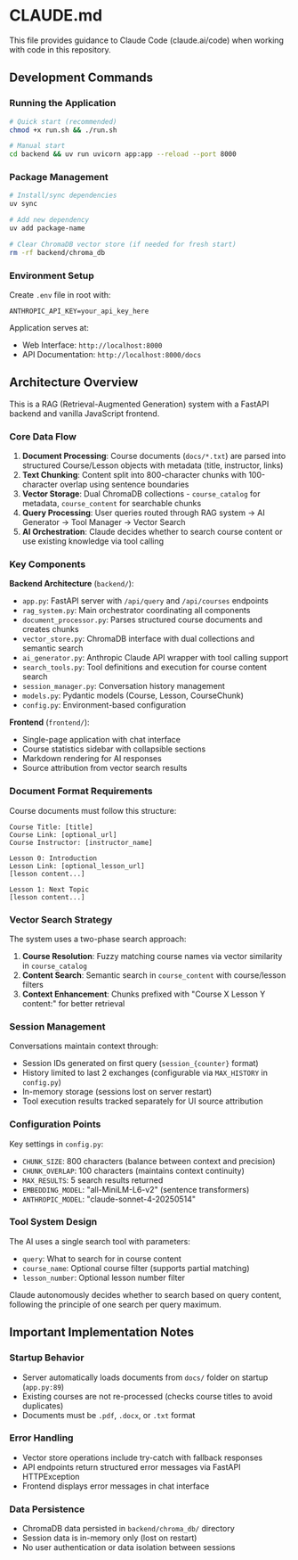 # CLAUDE.md

This file provides guidance to Claude Code (claude.ai/code) when working with code in this repository.

## Development Commands

### Running the Application
```bash
# Quick start (recommended)
chmod +x run.sh && ./run.sh

# Manual start
cd backend && uv run uvicorn app:app --reload --port 8000
```

### Package Management
```bash
# Install/sync dependencies
uv sync

# Add new dependency
uv add package-name

# Clear ChromaDB vector store (if needed for fresh start)
rm -rf backend/chroma_db
```

### Environment Setup
Create `.env` file in root with:
```
ANTHROPIC_API_KEY=your_api_key_here
```

Application serves at:
- Web Interface: `http://localhost:8000`
- API Documentation: `http://localhost:8000/docs`

## Architecture Overview

This is a RAG (Retrieval-Augmented Generation) system with a FastAPI backend and vanilla JavaScript frontend.

### Core Data Flow
1. **Document Processing**: Course documents (`docs/*.txt`) are parsed into structured Course/Lesson objects with metadata (title, instructor, links)
2. **Text Chunking**: Content split into 800-character chunks with 100-character overlap using sentence boundaries
3. **Vector Storage**: Dual ChromaDB collections - `course_catalog` for metadata, `course_content` for searchable chunks
4. **Query Processing**: User queries routed through RAG system → AI Generator → Tool Manager → Vector Search
5. **AI Orchestration**: Claude decides whether to search course content or use existing knowledge via tool calling

### Key Components

**Backend Architecture** (`backend/`):
- `app.py`: FastAPI server with `/api/query` and `/api/courses` endpoints
- `rag_system.py`: Main orchestrator coordinating all components
- `document_processor.py`: Parses structured course documents and creates chunks
- `vector_store.py`: ChromaDB interface with dual collections and semantic search
- `ai_generator.py`: Anthropic Claude API wrapper with tool calling support
- `search_tools.py`: Tool definitions and execution for course content search
- `session_manager.py`: Conversation history management
- `models.py`: Pydantic models (Course, Lesson, CourseChunk)
- `config.py`: Environment-based configuration

**Frontend** (`frontend/`):
- Single-page application with chat interface
- Course statistics sidebar with collapsible sections
- Markdown rendering for AI responses
- Source attribution from vector search results

### Document Format Requirements

Course documents must follow this structure:
```
Course Title: [title]
Course Link: [optional_url]
Course Instructor: [instructor_name]

Lesson 0: Introduction
Lesson Link: [optional_lesson_url]
[lesson content...]

Lesson 1: Next Topic
[lesson content...]
```

### Vector Search Strategy

The system uses a two-phase search approach:
1. **Course Resolution**: Fuzzy matching course names via vector similarity in `course_catalog`
2. **Content Search**: Semantic search in `course_content` with course/lesson filters
3. **Context Enhancement**: Chunks prefixed with "Course X Lesson Y content:" for better retrieval

### Session Management

Conversations maintain context through:
- Session IDs generated on first query (`session_{counter}` format)
- History limited to last 2 exchanges (configurable via `MAX_HISTORY` in `config.py`)
- In-memory storage (sessions lost on server restart)
- Tool execution results tracked separately for UI source attribution

### Configuration Points

Key settings in `config.py`:
- `CHUNK_SIZE`: 800 characters (balance between context and precision)
- `CHUNK_OVERLAP`: 100 characters (maintains context continuity)
- `MAX_RESULTS`: 5 search results returned
- `EMBEDDING_MODEL`: "all-MiniLM-L6-v2" (sentence transformers)
- `ANTHROPIC_MODEL`: "claude-sonnet-4-20250514"

### Tool System Design

The AI uses a single search tool with parameters:
- `query`: What to search for in course content
- `course_name`: Optional course filter (supports partial matching)
- `lesson_number`: Optional lesson number filter

Claude autonomously decides whether to search based on query content, following the principle of one search per query maximum.

## Important Implementation Notes

### Startup Behavior
- Server automatically loads documents from `docs/` folder on startup (`app.py:89`)
- Existing courses are not re-processed (checks course titles to avoid duplicates)
- Documents must be `.pdf`, `.docx`, or `.txt` format

### Error Handling
- Vector store operations include try-catch with fallback responses
- API endpoints return structured error messages via FastAPI HTTPException
- Frontend displays error messages in chat interface

### Data Persistence
- ChromaDB data persisted in `backend/chroma_db/` directory
- Session data is in-memory only (lost on restart)
- No user authentication or data isolation between sessions